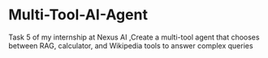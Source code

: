 # Multi-Tool-AI-Agent
Task 5 of my internship at Nexus AI ,Create a multi-tool agent that chooses between RAG, calculator, and Wikipedia tools to answer complex queries
